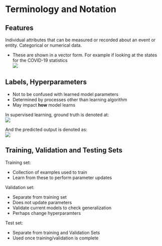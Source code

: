 # Terminology and Notation

## Features
 Individual attributes that can be measured or recorded about an event or entity. Categorical or numerical data.
- These are shown in a vector form. For example if looking at the states for the COVID-19 statistics
<br><img src="https://latex.codecogs.com/gif.latex?x=\begin{bmatrix}confirmed_{cases}\\tests_{conducted}\\deaths\\recoveries\end{bmatrix}" /> <br>


## Labels, Hyperparameters
- Not to be confused with learned model parameters
- Determined by processes other than learning algorithm
- May impact **how** model learns

In supervised learning, ground truth is denoted at:
<br><img src="https://latex.codecogs.com/gif.latex?y=\begin{bmatrix}y_1\\y_2\\\vdots\\y_k\end{bmatrix}" /> <br>

And the predicted output is denoted as:
<br><img src="https://latex.codecogs.com/gif.latex?y=\begin{bmatrix}\hat{y_1}\\\hat{y_2}\\\vdots\\\hat{y_k}\end{bmatrix}" /> <br>

## Training, Validation and Testing Sets

Training set:
- Collection of examples used to train
- Learn from these to perform parameter updates

Validation set:
- Separate from training set
- Does not update parameters
- Validate current models to check generalization
- Perhaps change hyperparamters

Test set:
- Separate from training and Validation Sets
- Used once training/validation is complete